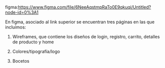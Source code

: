 figma:https://www.figma.com/file/6NeeAqstmpRaTo0E9qkuqi/Untitled?node-id=0%3A1


En figma, asociado al link superior se encuentran tres páginas en las que incluímos:

1. Wireframes, que contiene los diseños de login, registro, carrito, detalles de producto y home

2. Colores/tipografía/logo

3. Bocetos